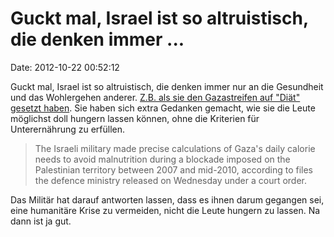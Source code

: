 Guckt mal, Israel ist so altruistisch, die denken immer \...
============================================================

Date: 2012-10-22 00:52:12

Guckt mal, Israel ist so altruistisch, die denken immer nur an die
Gesundheit und das Wohlergehen anderer. [Z.B. als sie den Gazastreifen
auf \"Diät\" gesetzt
haben](http://www.guardian.co.uk/world/2012/oct/17/israeli-military-calorie-limit-gaza).
Sie haben sich extra Gedanken gemacht, wie sie die Leute möglichst doll
hungern lassen können, ohne die Kriterien für Unterernährung zu
erfüllen.

> The Israeli military made precise calculations of Gaza\'s daily
> calorie needs to avoid malnutrition during a blockade imposed on the
> Palestinian territory between 2007 and mid-2010, according to files
> the defence ministry released on Wednesday under a court order.

Das Militär hat darauf antworten lassen, dass es ihnen darum gegangen
sei, eine humanitäre Krise zu vermeiden, nicht die Leute hungern zu
lassen. Na dann ist ja gut.
